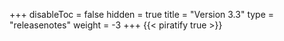 +++
disableToc = false
hidden = true
title = "Version 3.3"
type = "releasenotes"
weight = -3
+++
{{< piratify true >}}
